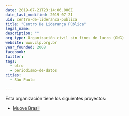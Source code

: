 ```yaml
---
date: 2019-07-21T23:14:06.000Z
date_last_modified: 2019-07-21
uid: centro-de-lideranca-publica
title: "Centro De Liderança Pública"
legal_name: 
description: ""
org_type: Organización civil sin fines de lucro (ONG)
website: www.clp.org.br
year_founded: 2008
facebook: 
twitter: 
tags:
  - otro
  - periodismo-de-datos
cities: 
  - São Paulo

---
```


Esta organización tiene los siguientes proyectos:

- [Muove Brasil](/i/muove-brasil.html)
